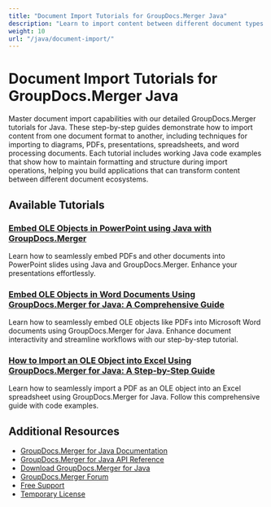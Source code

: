 ```yaml
---
title: "Document Import Tutorials for GroupDocs.Merger Java"
description: "Learn to import content between different document types including diagrams, PDFs, presentations, spreadsheets, and word processing files with GroupDocs.Merger for Java."
weight: 10
url: "/java/document-import/"
---
```


# Document Import Tutorials for GroupDocs.Merger Java

Master document import capabilities with our detailed GroupDocs.Merger tutorials for Java. These step-by-step guides demonstrate how to import content from one document format to another, including techniques for importing to diagrams, PDFs, presentations, spreadsheets, and word processing documents. Each tutorial includes working Java code examples that show how to maintain formatting and structure during import operations, helping you build applications that can transform content between different document ecosystems.

## Available Tutorials

### [Embed OLE Objects in PowerPoint using Java with GroupDocs.Merger](./embed-ole-object-ppt-java-groupdocs-merger/)
Learn how to seamlessly embed PDFs and other documents into PowerPoint slides using Java and GroupDocs.Merger. Enhance your presentations effortlessly.

### [Embed OLE Objects in Word Documents Using GroupDocs.Merger for Java&#58; A Comprehensive Guide](./embed-ole-objects-word-documents-groupdocs-java/)
Learn how to seamlessly embed OLE objects like PDFs into Microsoft Word documents using GroupDocs.Merger for Java. Enhance document interactivity and streamline workflows with our step-by-step tutorial.

### [How to Import an OLE Object into Excel Using GroupDocs.Merger for Java&#58; A Step-by-Step Guide](./import-ole-object-excel-groupdocs-merger-java/)
Learn how to seamlessly import a PDF as an OLE object into an Excel spreadsheet using GroupDocs.Merger for Java. Follow this comprehensive guide with code examples.

## Additional Resources

- [GroupDocs.Merger for Java Documentation](https://docs.groupdocs.com/merger/java/)
- [GroupDocs.Merger for Java API Reference](https://reference.groupdocs.com/merger/java/)
- [Download GroupDocs.Merger for Java](https://releases.groupdocs.com/merger/java/)
- [GroupDocs.Merger Forum](https://forum.groupdocs.com/c/merger)
- [Free Support](https://forum.groupdocs.com/)
- [Temporary License](https://purchase.groupdocs.com/temporary-license/)
